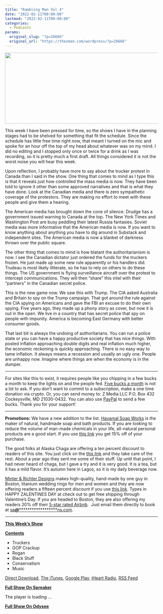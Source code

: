 ```yaml
---
title: "Rambling Man Vol 4"
date: "2022-02-11T00:00:00"
lastmod: "2022-02-11T00:00:00"
categories:
  - Podcasts
params:
  original_slug: "?p=26666"
  original_url: "https://thezman.com/wordpress/?p=26666"
---
```


[<img
src="http://thezman.com/wordpress/wp-content/uploads/2018/01/Power-Hour.png"
decoding="async" width="600" height="233" />](http://thezman.com/wordpress/wp-content/uploads/2018/01/Power-Hour.png)

This week I have been pressed for time, so the shows I have in the
planning stages had to be shelved for something that fit the schedule.
Since the schedule has little free time right now, that meant I turned
on the mic and spoke for an hour off the top of my head about whatever
was on my mind. I did no editing and I stopped only once or twice for a
drink as I was recording, so it is pretty much a first draft. All things
considered it is not the worst noise you will hear this week.

Upon reflection, I probably have more to say about the trucker protest
in Canada than I said in the show. One thing that comes to mind as I
type this is that it reveals just how controlled the mass media is now.
They have been told to ignore it other than some approved narratives and
that is what they have done. Look at the Canadian media and there is
zero sympathetic coverage of the protestors. They are making no effort
to meet with these people and give them a hearing.

The American media has brought down the cone of silence. Drudge has a
government issued warning to Canada at the top. The New York Times and
Washington Post are busy peddling their latest Russia fantasies. Soviet
media was more informative that the American media is now. If you want
to know anything about anything you have to dig around in Substack and
independent sites. The American media is now a blanket of darkness
thrown over the public square.

The other thing that comes to mind is how blatant the authoritarianism
is now. I see the Canadian dictator just ordered the funds for the
truckers frozen. He just made up some new rule apparently or his
handlers did. Trudeau is most likely illiterate, so he has to rely on
others to do these things. The US government is flying surveillance
aircraft over the protest to intercept communications. They will then
“share” this intel with their “partners” in the Canadian secret police.

This is the new game now. We saw this with Trump. The CIA asked
Australia and Britain to spy on the Trump campaign. That got around the
rule against the CIA spying on Americans and gave the FBI an excuse to
do their own spying. Five years ago, they made up a phony story as
cover, but now it is out in the open. We live in a country that has
secret police that spy on people with impunity. America is becoming East
Germany with better consumer goods.

That last bit is always the undoing of authoritarians. You can run a
police state or you can have a happy productive society that has nice
things. With posted inflation approaching double digits and real
inflation much higher, the economic reckoning is quickly approaching.
There is no easy way to tame inflation. It always means a recession and
usually an ugly one. People are unhappy now. Imagine where things are
when the economy is in the dumper.

------------------------------------------------------------------------

For sites like this to exist, it requires people like you chipping in a
few bucks a month to keep the lights on and the people fed.
<a href="https://www.subscribestar.com/the-z-blog"
rel="noopener noreferrer" target="_blank">Five bucks a month</a> is not
a lot to ask. If you don’t want to commit to a subscription, make a one
time donation via crypto. Or, you can send money to: Z Media LLC P.O.
Box 432 Cockeysville, MD 21030-0432. You can also use <a
href="https://www.paypal.com/cgi-bin/webscr?cmd=_s-xclick&amp;hosted_button_id=UDAS2Q8JYA6CN&amp;source=url"
rel="noopener noreferrer" target="_blank">PayPal</a> to send a few
bucks. Thank you for your support!

------------------------------------------------------------------------

**Promotions:** We have a new addition to the list.
<a href="https://havamalsoapworks.com/" rel="noopener"
target="_blank">Havamal Soap Works</a> is the maker of natural, handmade
soap and bath products. If you are looking to reduce the volume of
man-made chemicals in your life, all-natural personal products are a
good start. If you use
<a href="https://havamalsoapworks.com/discount/ZMAN" rel="noopener"
target="_blank">this link</a> you get 15% off of your purchase.

The good folks at Alaska Chaga are offering a ten percent discount to
readers of this site. You just click on the
<a href="https://alaskachaga.us/discount/ZMAN" rel="noopener noreferrer"
target="_blank">this link</a> and they take care of the rest. About a
year ago they sent me some of their stuff. Up until that point, I had
never heard of chaga, but I gave a try and it is very good. It is a tea,
but it has a mild flavor. It’s autumn here in Lagos, so it is my daily
beverage now.

<a href="https://www.minterandrichterdesigns.com/"
rel="noreferrer nofollow noopener" target="_blank">Minter &amp; Richter
Designs</a> makes high-quality, hand-made by one guy in Boston, titanium
wedding rings for men and women and they are now offering readers a
fifteen percent discount if you use
<a href="https://www.minterandrichterdesigns.com/discount/ZMAN"
rel="noreferrer nofollow noopener" target="_blank">this link</a>. Types
in HAPPY ZALENTINES DAY at check out to get free shipping through
Valentine’s Day.
<span class="highlight"><span class="colour"><span class="font"><span class="size">If
you are headed to Boston, they are also offering my readers 20% off
their <a
href="https://www.airbnb.com/users/7988017/listings?user_id=7988017&amp;s=3"
rel="noopener noreferrer" target="_blank">5-star rated Airbnb</a>.  Just
email them directly to book at
<a href="mailto:sa***@*********************ns.com"
data-original-string="viDv/kIwXBtQASsGJ2+wdg==cb7XeCv0e2IV+wbX9rz1QXg8iYqjp9djUI18gvuElUFusFxCc08IBy3UX311+7qkMHt"><span
class="apbct-email-encoder"
data-original-string="hPtrgEZNZnvhJsJzcxccSA==cb766MoUf4R3OhqF8VZVtDqOgfdUeaXP7WmjuxQlWO2XQlZD453V2SCdTtLh/UesYbM"
title="This contact has been encoded by Anti-Spam by CleanTalk. Click to decode. To finish the decoding make sure that JavaScript is enabled in your browser.">sa<span
class="apbct-blur">***</span>@<span
class="apbct-blur">*********************</span>ns.com</span></a>.</span></span></span></span>

------------------------------------------------------------------------

**<u>This Week’s Show</u>**

**<u>Contents</u>**

-   Truckers
-   GOP Crackup
-   Rogan
-   Black Stuff
-   Conservatism
-   Music

<a href="https://api.spreaker.com/v2/episodes/48681346/download.mp3"
rel="noopener" target="_blank">Direct Download</a>, <a
href="https://itunes.apple.com/us/podcast/the-z-blog-power-hour/id1262799640?mt=2"
rel="noopener noreferrer" target="_blank">The iTunes</a>, <a
href="https://podcasts.google.com/?feed=aHR0cHM6Ly93d3cuc3ByZWFrZXIuY29tL3Nob3cvMjU4OTY1Ny9lcGlzb2Rlcy9mZWVk"
rel="noopener noreferrer" target="_blank">Google Play</a>, <a href="https://www.iheart.com/podcast/the-z-blog-power-hour-29246491/"
rel="noopener noreferrer" target="_blank">iHeart Radio,</a>
<a href="https://www.spreaker.com/show/2589657/episodes/feed"
rel="noopener noreferrer" target="_blank">RSS Feed</a>

**<u>Full Show On Spreaker</u>**

The player is loading ...

<span class="widget_spinner dark"></span>

**<u>Full Show On Odysee</u>**
